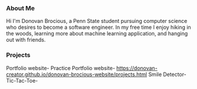 ### About Me
Hi I'm Donovan Brocious, a Penn State student pursuing computer science who desires to become a software engineer. In my free time I enjoy hiking in the woods, learning more about machine learning application, and hanging out with friends.

### Projects
Portfolio website-
Practice Portfolio website- https://donovan-creator.github.io/donovan-brocious-website/projects.html
Smile Detector-
Tic-Tac-Toe-
